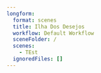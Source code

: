 ```yaml
---
longform:
  format: scenes
  title: Ilha Dos Desejos
  workflow: Default Workflow
  sceneFolder: /
  scenes:
    - TEst
  ignoredFiles: []
---
```

